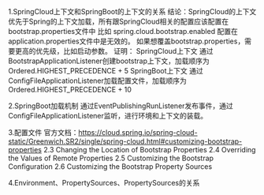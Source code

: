 1.SpringCloud上下文和SpringBoot的上下文的关系
结论：SpringCloud的上下文优先于Spring的上下文加载，所有跟SpringCloud相关的配置应该配置在bootstrap.properties文件中
比如 spring.cloud.bootstrap.enabled 配置在application.properties文件中是无效的。
如果想覆盖bootstrap.properties，需要更高的优先级，比如启动参数。
证明：
SpringCloud上下文
通过BootstrapApplicationListener创建bootstrap上下文，加载顺序为 Ordered.HIGHEST_PRECEDENCE + 5 
SpringBoot上下文
通过ConfigFileApplicationListener加载配置文件，加载顺序为 Ordered.HIGHEST_PRECEDENCE + 10

2.SpringBoot加载机制
通过EventPublishingRunListener发布事件，通过ConfigFileApplicationListener监听，进行环境和上下文的装载。

3.配置文件 
官方文档：https://cloud.spring.io/spring-cloud-static/Greenwich.SR2/single/spring-cloud.html#customizing-bootstrap-properties
2.3 Changing the Location of Bootstrap Properties
2.4 Overriding the Values of Remote Properties
2.5 Customizing the Bootstrap Configuration
2.6 Customizing the Bootstrap Property Sources

4.Environment、PropertySources、PropertySources的关系



